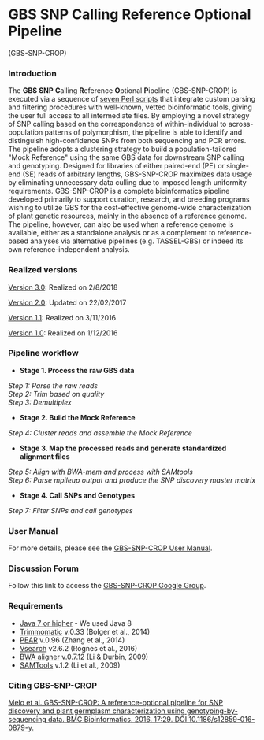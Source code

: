 # GBS SNP Calling Reference Optional Pipeline 
(GBS-SNP-CROP)

### Introduction
The **GBS** **SNP** **C**alling **R**eference **O**ptional **P**ipeline (GBS-SNP-CROP) is executed via a sequence of [seven Perl scripts][4] that integrate custom parsing and filtering procedures with well-known, vetted bioinformatic tools, giving the user full access to all intermediate files. By employing a novel strategy of SNP calling based on the correspondence of within-individual to across-population patterns of polymorphism, the pipeline is able to identify and distinguish high-confidence SNPs from both sequencing and PCR errors. The pipeline adopts a clustering strategy to build a population-tailored "Mock Reference" using the same GBS data for downstream SNP calling and genotyping. Designed for libraries of either paired-end (PE) or single-end (SE) reads of arbitrary lengths, GBS-SNP-CROP maximizes data usage by eliminating unnecessary data culling due to imposed length uniformity requirements. GBS-SNP-CROP is a complete bioinformatics pipeline developed primarily to support curation, research, and breeding programs wishing to utilize GBS for the cost-effective genome-wide characterization of plant genetic resources, mainly in the absence of a reference genome. The pipeline, however, can also be used when a reference genome is available, either as a standalone analysis or as a complement to reference-based analyses via alternative pipelines (e.g. TASSEL-GBS) or indeed its own reference-independent analysis.

### Realized versions
[Version 3.0][16]: Realized on 2/8/2018

[Version 2.0][14]: Updated on 22/02/2017

[Version 1.1][13]: Realized on 3/11/2016

[Version 1.0][12]: Realized on 1/12/2016

### Pipeline workflow
* **Stage 1. Process the raw GBS data**

*Step 1: Parse the raw reads*  
*Step 2: Trim based on quality*   
*Step 3: Demultiplex*

* **Stage 2. Build the Mock Reference** 

*Step 4: Cluster reads and assemble the Mock Reference*

* **Stage 3. Map the processed reads and generate standardized alignment files**

*Step 5: Align with BWA-mem and process with SAMtools*  
*Step 6: Parse mpileup output and produce the SNP discovery master matrix*

* **Stage 4. Call SNPs and Genotypes**

*Step 7: Filter SNPs and call genotypes*

### User Manual
For more details, please see the [GBS-SNP-CROP User Manual][2].

### Discussion Forum
Follow this link to access the [GBS-SNP-CROP Google Group][5].

### Requirements
* [Java 7 or higher][6] - We used Java 8
* [Trimmomatic][7] v.0.33 (Bolger et al., 2014)
* [PEAR][8] v.0.96 (Zhang et al., 2014)
* [Vsearch][9] v2.6.2 (Rognes et al., 2016)
* [BWA aligner][10] v.0.7.12 (Li & Durbin, 2009)
* [SAMTools][11] v.1.2 (Li et al., 2009)

### Citing GBS-SNP-CROP
[Melo et al. GBS-SNP-CROP: A reference-optional pipeline for SNP discovery and plant germplasm characterization using genotyping-by-sequencing data. BMC Bioinformatics. 2016. 17:29. DOI 10.1186/s12859-016-0879-y.][1]

[1]:https://bmcbioinformatics.biomedcentral.com/articles/10.1186/s12859-016-0879-y
[2]:https://github.com/halelab/GBS-SNP-CROP/wiki
[3]:http://www.halelab.org
[4]:https://github.com/halelab/GBS-SNP-CROP/tree/master/GBS-SNP-CROP-scripts
[5]:https://groups.google.com/forum/#!forum/gbs-snp-crop
[6]:https://www.java.com/en/
[7]:http://www.usadellab.org/cms/?page=trimmomatic
[8]:http://sco.h-its.org/exelixis/web/software/pear/
[9]: https://github.com/torognes/vsearch
[10]:http://bio-bwa.sourceforge.net
[11]:http://samtools.sourceforge.net
[12]:https://github.com/halelab/GBS-SNP-CROP/releases/tag/v.1.0
[13]:https://github.com/halelab/GBS-SNP-CROP/releases/tag/v.1.1
[14]:https://github.com/halelab/GBS-SNP-CROP/releases/tag/v.2.0
[15]:http://www.usadellab.org/cms/uploads/supplementary/Trimmomatic/TrimmomaticManual_V0.32.pdf
[16]:https://github.com/halelab/GBS-SNP-CROP/releases/tag/v.3.0
